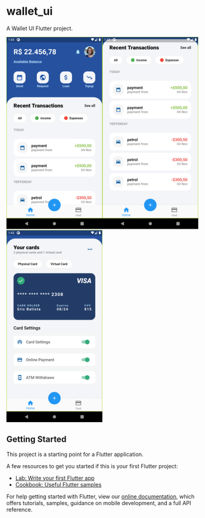 # wallet_ui

A Wallet UI Flutter project.

<img src='screenshots/Screenshot_1604465010.png' heigth='300' width='250'><img src='screenshots/Screenshot_1604465016.png' heigth='300' width='250'><img src='screenshots/Screenshot_1604465005.png' heigth='300' width='250'> 

## Getting Started

This project is a starting point for a Flutter application.

A few resources to get you started if this is your first Flutter project:

- [Lab: Write your first Flutter app](https://flutter.dev/docs/get-started/codelab)
- [Cookbook: Useful Flutter samples](https://flutter.dev/docs/cookbook)

For help getting started with Flutter, view our
[online documentation](https://flutter.dev/docs), which offers tutorials,
samples, guidance on mobile development, and a full API reference.
